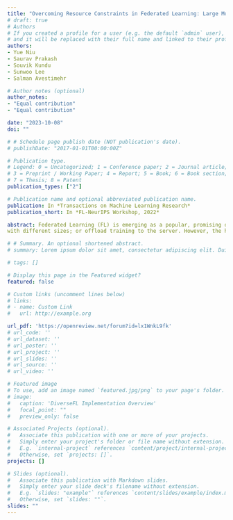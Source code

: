 ```yaml
---
title: "Overcoming Resource Constraints in Federated Learning: Large Models Can Be Trained with only Weak Clients"
# draft: true
# Authors
# If you created a profile for a user (e.g. the default `admin` user), write the username (folder name) here 
# and it will be replaced with their full name and linked to their profile.
authors:
- Yue Niu
- Saurav Prakash
- Souvik Kundu
- Sunwoo Lee
- Salman Avestimehr

# Author notes (optional)
author_notes:
- "Equal contribution"
- "Equal contribution"

date: "2023-10-08"
doi: ""

# # Schedule page publish date (NOT publication's date).
# publishDate: "2017-01-01T00:00:00Z"

# Publication type.
# Legend: 0 = Uncategorized; 1 = Conference paper; 2 = Journal article;
# 3 = Preprint / Working Paper; 4 = Report; 5 = Book; 6 = Book section;
# 7 = Thesis; 8 = Patent
publication_types: ["2"]

# Publication name and optional abbreviated publication name.
publication: In *Transactions on Machine Learning Research*
publication_short: In *FL-NeurIPS Workshop, 2022*

abstract: Federated Learning (FL) is emerging as a popular, promising decentralized learning framework that enables collaborative training among clients, with no need to share private data between them or to a centralized server. However, considering many edge clients do not have sufficient computing, memory, or communication  capabilities, federated learning of large models still faces significant bottlenecks. To keep such weak but crucial clients in the loop, prior works either consider a heterogeneous-client setting where clients train models
with different sizes; or offload training to the server. However, the heterogeneous-client setting requires some  clients to train full model, which is not aligned with the resourceconstrained setting; while the latter ones break privacy promises in FL when sharing intermediate representations or labels with the server. To overcome these limitations, in this work, we formulate a realistic, but much less explored, cross-device FL setting in which no client can train a full large model nor is willing to share any intermediate information with the remote server. Under such a formulation, we develop a principal sub-model (PriSM) training methodology to collaboratively train a full large model, while assigning each client a small sub-model that is a probabilistic low-rank approximation to the full server model. When creating sub-models, PriSM first performs a principal kernel analysis in the orthogonal kernel space to obtain importance of each kernel. Then, PriSM adopts a novel importance-aware sampling process to select a subset of kernels (i.e., a kernel with high importance is assigned with a higher sampling probability). This sampling process ensures each sub-model is still a low-rank approximation to the full model, while all sub-models together achieve nearly full coverage on the principal kernels. To further improve memory efficiency while still preserving accuracy, PriSM also exploits low-rank structure in intermediate representations and allows each sub-model to learn only a subset of them. Our evaluations on various datasets and models (CNNs, LSTMs, Transformers) under different resource-constrained settings demonstrate that PriSM yields an accuracy improvement of up to 10% compared to existing works. More importantly, PriSM does not incur significant accuracy degradation compared to full-model training (e.g., only ~2% accuracy drops for ResNet-18/CIFAR-10 when clients train only 0.2x sub-models).  

# # Summary. An optional shortened abstract.
# summary: Lorem ipsum dolor sit amet, consectetur adipiscing elit. Duis posuere tellus ac convallis placerat. Proin tincidunt magna sed ex sollicitudin condimentum.

# tags: []

# Display this page in the Featured widget?
featured: false

# Custom links (uncomment lines below)
# links:
# - name: Custom Link
#   url: http://example.org

url_pdf: 'https://openreview.net/forum?id=lx1WnkL9fk'
# url_code: ''
# url_dataset: ''
# url_poster: ''
# url_project: ''
# url_slides: ''
# url_source: ''
# url_video: ''

# Featured image
# To use, add an image named `featured.jpg/png` to your page's folder. 
# image:
#   caption: 'DiverseFL Implementation Overview'
#   focal_point: ""
#   preview_only: false

# Associated Projects (optional).
#   Associate this publication with one or more of your projects.
#   Simply enter your project's folder or file name without extension.
#   E.g. `internal-project` references `content/project/internal-project/index.md`.
#   Otherwise, set `projects: []`.
projects: []

# Slides (optional).
#   Associate this publication with Markdown slides.
#   Simply enter your slide deck's filename without extension.
#   E.g. `slides: "example"` references `content/slides/example/index.md`.
#   Otherwise, set `slides: ""`.
slides: ""
---
```



<!-- {{% callout note %}}
Click the *Cite* button above to demo the feature to enable visitors to import publication metadata into their reference management software.
{{% /callout %}}

{{% callout note %}}
Create your slides in Markdown - click the *Slides* button to check out the example.
{{% /callout %}}

Supplementary notes can be added here, including [code, math, and images](https://wowchemy.com/docs/writing-markdown-latex/). -->
